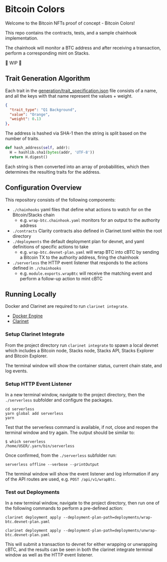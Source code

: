 # Bitcoin Colors

Welcome to the Bitcoin NFTs proof of concept - Bitcoin Colors!

This repo contains the contracts, tests, and a sample chainhook implementation.

The chainhook will monitor a BTC address and after receiving a transaction, perform a corresponding mint on Stacks.

🚧 WIP 🚧

## Trait Generation Algorithm

Each trait in the [generation/trait_specification.json](./generation/trait_specification.json) file consists of a name, and all the keys with that name represent the values + weight.

```json
{
  "trait_type": "Q1 Background",
  "value": "Orange",
  "weight": 0.13
},
```

The address is hashed via SHA-1 then the string is split based on the number of traits.

```python
def hash_address(self, addr):
  H = hashlib.sha1(bytes(addr, 'UTF-8'))
  return H.digest()
```

Each string is then converted into an array of probabilities, which then determines the resulting traits for the address.

## Configuration Overview

This repository consists of the following components:

- `./chainhooks` yaml files that define what actions to watch for on the Bitcoin/Stacks chain
  - e.g. `wrap-btc.chainhook.yaml` monitors for an output to the authority address
- `./contracts` Clarity contracts also defined in Clarinet.toml within the root directory
- `./deployments` the default deployment plan for devnet, and yaml definitions of specific actions to take
  - e.g. `wrap-btc.devnet-plan.yaml` will wrap BTC into cBTC by sending a Bitcoin TX to the authority address, firing the chainhook
- `./serverless` the HTTP event listener that responds to the actions defined in `./chainhooks`
  - e.g. `module.exports.wrapBtc` will receive the matching event and perform a follow-up action to mint cBTC

## Running Locally

Docker and Clarinet are required to run `clarinet integrate`.

- [Docker Engine](https://docs.docker.com/engine/install/)
- [Clarinet](https://github.com/hirosystems/clarinet)

### Setup Clarinet Integrate

From the project directory run `clarinet integrate` to spawn a local devnet which includes a Bitcoin node, Stacks node, Stacks API, Stacks Explorer and Bitcoin Explorer.

The terminal window will show the container status, current chain state, and log events.

### Setup HTTP Event Listener

In a new terminal window, navigate to the project directory, then the `./serverless` subfolder and configure the packages.

```
cd serverless
yarn global add serverless
yarn
```

Test that the serverless command is available, if not, close and reopen the terminal window and try again. The output should be similar to:

```
$ which serverless
/home/USER/.yarn/bin/serverless
```

Once confirmed, from the `./serverless` subfolder run:

```
serverless offline --verbose --printOutput
```

The terminal window will show the event listener and log information if any of the API routes are used, e.g. `POST /api/v1/wrapBtc`.

### Test out Deployments

In a new terminal window, navigate to the project directory, then run one of the following commands to perform a pre-defined action:

```
clarinet deployment apply --deployment-plan-path=deployments/wrap-btc.devnet-plan.yaml
```

```
clarinet deployment apply --deployment-plan-path=deployments/unwrap-btc.devnet-plan.yaml
```

This will submit a transaction to devnet for either wrapping or unwrapping cBTC, and the results can be seen in both the clarinet integrate terminal window as well as the HTTP event listener.

